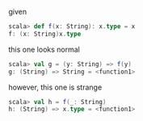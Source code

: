 given
```scala
scala> def f(x: String): x.type = x
f: (x: String)x.type
```
this one looks normal
```scala
scala> val g = (y: String) => f(y) 
g: (String) => String = <function1>
```

however, this one is strange
```scala
scala> val h = f(_: String)        
h: (String) => x.type = <function1>
```
